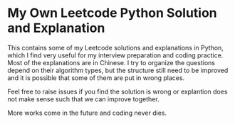 # My Own Leetcode Python Solution and Explanation

This contains some of my Leetcode solutions and explanations in Python, which I find very useful for my interview preparation and coding practice. Most of the explanations are in Chinese. I try to organize the questions depend on their algorithm types, but the structure still need to be improved and it is possible that some of them are put in wrong places.

Feel free to raise issues if you find the solution is wrong or explantion does not make sense such that we can improve together.

More works come in the future and coding never dies.

